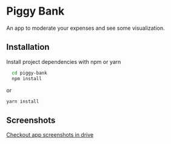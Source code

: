 
# Piggy Bank

An app to moderate your expenses and see some visualization.


## Installation

Install project dependencies with npm or yarn

```bash
  cd piggy-bank
  npm install
```
or
```bash
yarn install
```
    
## Screenshots

[Checkout app screenshots in drive](https://drive.google.com/drive/folders/1heM_pEJ-Knyr7SZnxsO84CAaC8MAMwok?usp=sharing)

